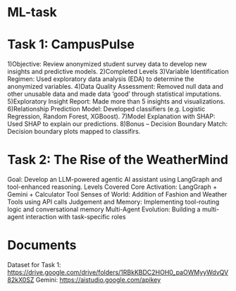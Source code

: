 # ML-task
# Task 1: CampusPulse
1)Objective: Review anonymized student survey data to develop new insights and predictive models.
2)Completed Levels
3)Variable Identification Regimen: Used exploratory data analysis (EDA) to determine the anonymized variables.
4)Data Quality Assessment: Removed null data and other unusable data and made data ‘good’ through statistical imputations.
5)Exploratory Insight Report: Made more than 5 insights and visualizations.
6)Relationship Prediction Model: Developed classifiers (e.g. Logistic Regression, Random Forest, XGBoost).
7)Model Explanation with SHAP: Used SHAP to explain our predictions.
8)Bonus – Decision Boundary Match: Decision boundary plots mapped to classifirs.

# Task 2: The Rise of the WeatherMind  
Goal: Develop an LLM-powered agentic AI assistant using LangGraph and tool-enhanced reasoning.
Levels Covered
Core Activation: LangGraph + Gemini + Calculator Tool
Senses of World: Addition of Fashion and Weather Tools using API calls
Judgement and Memory: Implementing tool-routing logic and conversational memory
Multi-Agent Evolution: Building a multi-agent interaction with task-specific roles

# Documents
Dataset for Task 1: https://drive.google.com/drive/folders/1RBkKBDC2HOH0_paOWMyyWdvQV82kX0SZ
Gemini: https://aistudio.google.com/apikey
